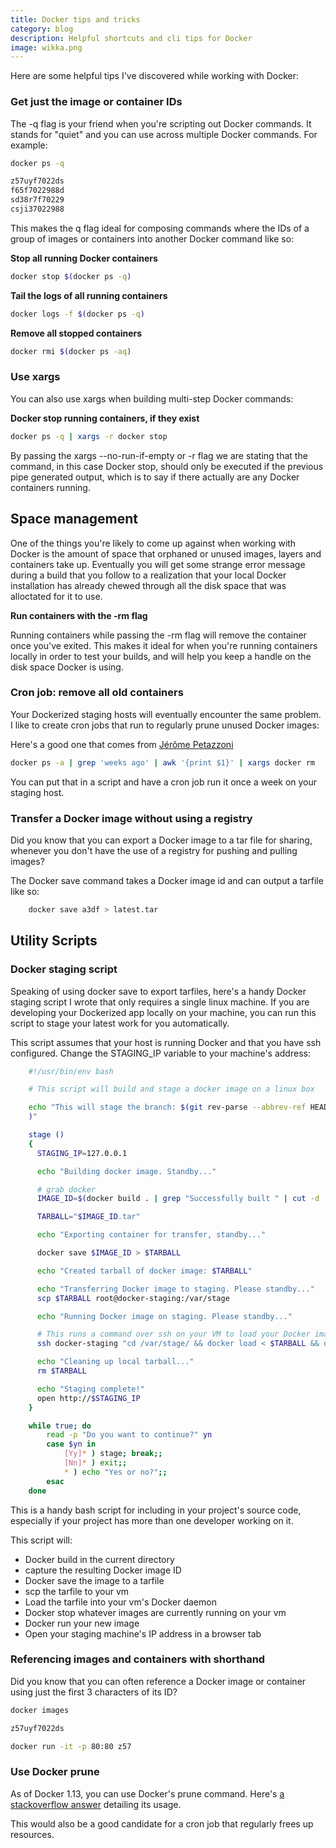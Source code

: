 ```yaml
---
title: Docker tips and tricks
category: blog
description: Helpful shortcuts and cli tips for Docker
image: wikka.png
---
```

Here are some helpful tips I've discovered while working with Docker:

### Get just the image or container IDs

The -q flag is your friend when you're scripting out Docker commands. It stands for "quiet" and you can use across multiple Docker commands. For example:

```bash
docker ps -q

z57uyf7022ds
f65f7022988d
sd38r7f70229
csji37022988
```

This makes the q flag ideal for composing commands where the IDs of a group of images or containers into another Docker command like so:

**Stop all running Docker containers**
```bash
docker stop $(docker ps -q)
```
**Tail the logs of all running containers**
```bash
docker logs -f $(docker ps -q)
```
**Remove all stopped containers**
```bash
docker rmi $(docker ps -aq)
```
### Use xargs

You can also use xargs when building multi-step Docker commands:

**Docker stop running containers, if they exist**
```bash
docker ps -q | xargs -r docker stop
```
By passing the xargs --no-run-if-empty or -r flag we are stating that the command, in this case Docker stop, should only be executed if the previous pipe generated output, which is to say if there actually are any Docker containers running.

## Space management

One of the things you're likely to come up against when working with Docker is the amount of space that orphaned or unused images, layers and containers take up. Eventually you will get some strange error message during a build that you follow to a realization that your local Docker installation has already chewed through all the disk space that was alloctated for it to use.

**Run containers with the -rm flag**

Running containers while passing the -rm flag will remove the container once you've exited. This makes it ideal for when you're running containers locally in order to test your builds, and will help you keep a handle on the disk space Docker is using.

### Cron job: remove all old containers

Your Dockerized staging hosts will eventually encounter the same problem. I like to create cron jobs that run to regularly prune unused Docker images:

Here's a good one that comes from [Jérôme Petazzoni](https://twitter.com/jpetazzo/status/347431091415703552)
```bash
docker ps -a | grep 'weeks ago' | awk '{print $1}' | xargs docker rm
```
You can put that in a script and have a cron job run it once a week on your staging host.

### Transfer a Docker image without using a registry

Did you know that you can export a Docker image to a tar file for sharing, whenever you don't have the use of a registry for pushing and pulling images?

The Docker save command takes a Docker image id and can output a tarfile like so:
```bash
    docker save a3df > latest.tar
```
## Utility Scripts

### Docker staging script

Speaking of using docker save to export tarfiles, here's a handy Docker staging script I wrote that only requires a single linux machine. If you are developing your Dockerized app locally on your machine, you can run this script to stage your latest work for you automatically.

This script assumes that your host is running Docker and that you have ssh configured. Change the STAGING_IP variable to your machine's address:
```bash
    #!/usr/bin/env bash

    # This script will build and stage a docker image on a linux box

    echo "This will stage the branch: $(git rev-parse --abbrev-ref HEAD
    )"

    stage ()
    {
      STAGING_IP=127.0.0.1

      echo "Building docker image. Standby..."

      # grab docker
      IMAGE_ID=$(docker build . | grep "Successfully built " | cut -d ' ' -f 3)

      TARBALL="$IMAGE_ID.tar"

      echo "Exporting container for transfer, standby..."

      docker save $IMAGE_ID > $TARBALL

      echo "Created tarball of docker image: $TARBALL"

      echo "Transferring Docker image to staging. Please standby..."
      scp $TARBALL root@docker-staging:/var/stage

      echo "Running Docker image on staging. Please standby..."

      # This runs a command over ssh on your VM to load your Docker image, stop any running Docker images and then run your new image in detached mode
      ssh docker-staging "cd /var/stage/ && docker load < $TARBALL && docker ps -q | xargs -r docker stop && docker run -d -p 80:80 -p 443:443 $IMAGE_ID"

      echo "Cleaning up local tarball..."
      rm $TARBALL

      echo "Staging complete!"
      open http://$STAGING_IP
    }

    while true; do
        read -p "Do you want to continue?" yn
        case $yn in
            [Yy]* ) stage; break;;
            [Nn]* ) exit;;
            * ) echo "Yes or no?";;
        esac
    done
```
This is a handy bash script for including in your project's source code, especially if your project has more than one developer working on it.

This script will:

*   Docker build in the current directory
*   capture the resulting Docker image ID
*   Docker save the image to a tarfile
*   scp the tarfile to your vm
*   Load the tarfile into your vm's Docker daemon
*   Docker stop whatever images are currently running on your vm
*   Docker run your new image
*   Open your staging machine's IP address in a browser tab

### Referencing images and containers with shorthand

Did you know that you can often reference a Docker image or container using just the first 3 characters of its ID?
```bash
docker images

z57uyf7022ds

docker run -it -p 80:80 z57
```
### Use Docker prune

As of Docker 1.13, you can use Docker's prune command. Here's [a stackoverflow answer](https://stackoverflow.com/questions/32723111/how-to-remove-old-and-unused-docker-images) detailing its usage.

This would also be a good candidate for a cron job that regularly frees up resources.